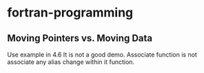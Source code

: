 # fortran-programming
## Moving Pointers vs. Moving Data
Use example in 4.6
It is not a good demo. Associate function is not associate any alias change within it function. 